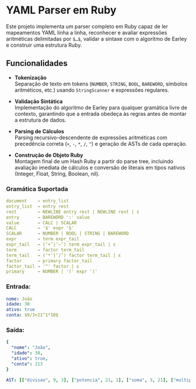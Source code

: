 # YAML Parser em Ruby

Este projeto implementa um parser completo em Ruby capaz de ler mapeamentos YAML linha a linha, reconhecer e avaliar expressões aritméticas delimitadas por `$…$`, validar a sintaxe com o algoritmo de Earley e construir uma estrutura Ruby.

## Funcionalidades

- **Tokenização**  
  Separação de texto em tokens (`NUMBER`, `STRING`, `BOOL`, `BAREWORD`, símbolos aritméticos, etc.) usando `StringScanner` e expressões regulares.

- **Validação Sintática**  
  Implementação do algoritmo de Earley para qualquer gramática livre de contexto, garantindo que a entrada obedeça às regras antes de montar a estrutura de dados.

- **Parsing de Cálculos**  
  Parsing recursivo-descendente de expressões aritméticas com precedência correta (`+`, `-`, `*`, `/`, `^`) e geração de ASTs de cada operação.

- **Construção de Objeto Ruby**  
  Montagem final de um Hash Ruby a partir do parse tree, incluindo avaliação imediata de cálculos e conversão de literais em tipos nativos (Integer, Float, String, Boolean, nil).

### Gramática Suportada
```yaml
document    → entry_list
entry_list  → entry rest
rest        → NEWLINE entry rest | NEWLINE rest | ε
entry       → BAREWORD ':' value
value       → CALC | SCALAR
CALC        → '$' expr '$'
SCALAR      → NUMBER | BOOL | STRING | BAREWORD
expr        → term expr_tail
expr_tail   → (‘+’|‘–’) term expr_tail | ε
term        → factor term_tail
term_tail   → (‘*’|‘/’) factor term_tail | ε
factor      → primary factor_tail
factor_tail → '^' factor | ε
primary     → NUMBER | '(' expr ')'

```

### Entrada: 
```yaml
nome: João
idade: 30
ativo: true
conta: $9/3+21^1*10$
```

### Saída:
```yaml
{
  "nome": "João",
  "idade": 30,
  "ativo": true,
  "conta": 213
}

AST: [["divisao", 9, 3], ["potencia", 21, 1], ["soma", 3, 21], ["multiplicacao", 24, 10]]
```
